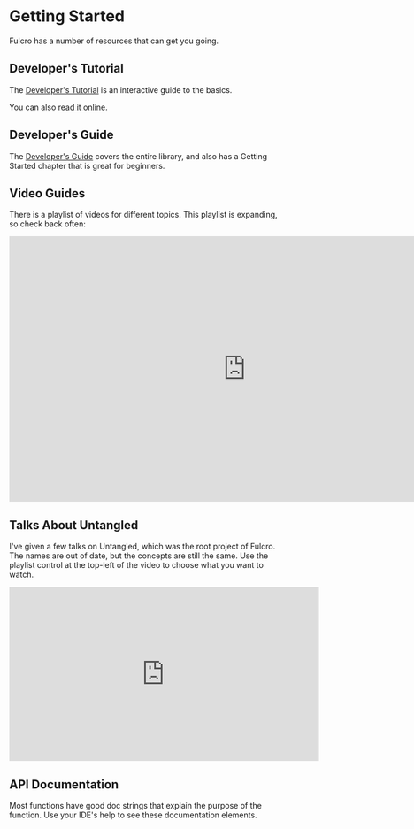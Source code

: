 # Getting Started

Fulcro has a number of resources that can get you going.

## Developer's Tutorial

The [Developer's Tutorial](https://github.com/fulcrologic/fulcro-tutorial) is an interactive guide to the
basics.

You can also [read it online](tutorial.html).

## Developer's Guide

The [Developer's Guide](http://book.fulcrologic.com) covers the entire
library, and also has a Getting Started chapter that is great for beginners.

## Video Guides

There is a playlist of videos for different topics. This playlist is expanding, so check back often:

<iframe width="853" height="480" src="https://www.youtube.com/embed/videoseries?list=PLVi9lDx-4C_Rwb8LUwW4AdjAu-39PHgEE" frameborder="0" gesture="media" allow="encrypted-media" allowfullscreen></iframe>

## Talks About Untangled

I've given a few talks on Untangled, which was the root project of Fulcro. The names are out of date, but
the concepts are still the same. Use the playlist control at
the top-left of the video to choose what you want to watch.

<iframe width="560" height="315" src="https://www.youtube.com/embed/videoseries?list=PLVi9lDx-4C_Qsgm8JC1VyMevV9DVj-dCh" frameborder="0" allowfullscreen></iframe>

## API Documentation

Most functions have good doc strings that explain the purpose of the function. Use your IDE's help to see these documentation elements.
